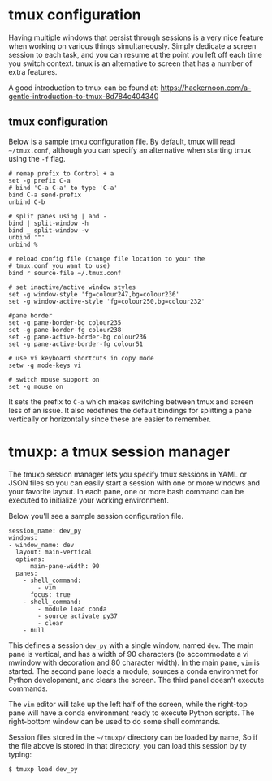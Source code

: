 # tmux configuration

Having multiple windows that persist through sessions is a very nice
feature when working on various things simultaneously.  Simply dedicate a
screen session to each task, and you can resume at the point you left off
each time you switch context. tmux is an alternative to screen that has a
number of extra features.

A good introduction to tmux can be found at:
https://hackernoon.com/a-gentle-introduction-to-tmux-8d784c404340

## tmux configuration

Below is a sample tmxu configuration file.   By default, tmux
will read `~/tmux.conf`, although you can specify an alternative when starting
tmux using the `-f` flag.

```
# remap prefix to Control + a
set -g prefix C-a
# bind 'C-a C-a' to type 'C-a'
bind C-a send-prefix
unbind C-b

# split panes using | and -
bind | split-window -h
bind _ split-window -v
unbind '"'
unbind %

# reload config file (change file location to your the
# tmux.conf you want to use)
bind r source-file ~/.tmux.conf

# set inactive/active window styles
set -g window-style 'fg=colour247,bg=colour236'
set -g window-active-style 'fg=colour250,bg=colour232'

#pane border
set -g pane-border-bg colour235
set -g pane-border-fg colour238
set -g pane-active-border-bg colour236
set -g pane-active-border-fg colour51

# use vi keyboard shortcuts in copy mode
setw -g mode-keys vi

# switch mouse support on
set -g mouse on
```
It sets the prefix to `C-a` which makes switching between tmux and screen less
of an issue.  It also redefines the default bindings for splitting a pane
vertically or horizontally since these are easier to remember.

# tmuxp: a tmux session manager

The tmuxp session manager lets you specify tmux sessions in YAML or JSON files
so you can easily start a session with one or more windows and your
favorite layout.  In each pane, one or more bash command can be executed to
initialize your working environment.

Below you'll see a sample session configuration file.

```
session_name: dev_py
windows:
- window_name: dev
  layout: main-vertical
  options:
      main-pane-width: 90
  panes:
    - shell_command:
        - vim
      focus: true
    - shell_command:
        - module load conda
        - source activate py37
        - clear
    - null
```

This defines a session `dev_py` with a single window, named `dev`.  The
main pane is vertical, and has a width of 90 characters (to accommodate a
vi mwindow with decoration and 80 character width).  In the main pane, `vim`
is started.  The second pane loads a module, sources a conda environmet for
Python development, anc clears the screen.  The third panel doesn't execute
commands.

The `vim` editor will take up the left half of the screen, while the right-top
pane will have a conda environment ready to execute Python scripts.  The
right-bottom window can be used to do some shell commands.

Session files stored in the `~/tmuxp/` directory can be loaded by name, So
if the file above is stored in that directory, you can load this session by
ty typing:
```
$ tmuxp load dev_py
```
